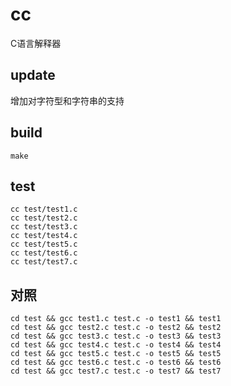 # cc
C语言解释器

## update
增加对字符型和字符串的支持

## build
	make

## test
	cc test/test1.c
	cc test/test2.c
	cc test/test3.c
	cc test/test4.c
	cc test/test5.c
	cc test/test6.c
	cc test/test7.c

## 对照
	cd test && gcc test1.c test.c -o test1 && test1
	cd test && gcc test2.c test.c -o test2 && test2
	cd test && gcc test3.c test.c -o test3 && test3
	cd test && gcc test4.c test.c -o test4 && test4
	cd test && gcc test5.c test.c -o test5 && test5
	cd test && gcc test6.c test.c -o test6 && test6
	cd test && gcc test7.c test.c -o test7 && test7
